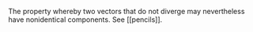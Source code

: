 The property whereby two vectors that do not diverge may nevertheless have nonidentical components. See [[pencils]].